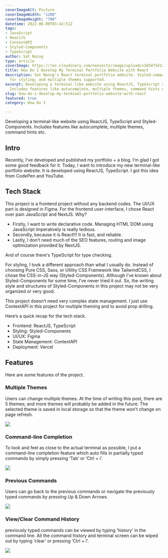 ```yaml
---
coverImageAlt: Picture
coverImageWidth: "1200"
coverImageHeight: "700"
datetime: 2022-06-09T03:42:51Z
tags:
- JavaScript
- ReactJS
- ContextAPI
- Styled-Components
- TypeScript
author: Sat Naing
type: article
coverImage: https://res.cloudinary.com/noezectz/image/upload/v1654754125/SatNaing/terminal-screenshot_gu3kkc.png
title: How Do I Develop My Terminal Portfolio Website with React
description: Sat Naing's React terminal portfolio website. Styled-components is used
  for styling; and multiple themes supported.
excerpt: Developing a terminal-like website using ReactJS, TypeScript and Styled-Components.
  Includes features like autocomplete, multiple themes, command hints etc.
slug: how-do-i-develop-my-terminal-portfolio-website-with-react
featured: true
category: How Do I

---
```

Developing a terminal-like website using ReactJS, TypeScript and Styled-Components. Includes features like autocomplete, multiple themes, command hints etc.

## Intro

Recently, I've developed and published my portfolio + a blog. I’m glad I got some good feedback for it. Today, I want to introduce my new terminal-like portfolio website. It is developed using ReactJS, TypeScript. I got this idea from CodePen and YouTube.

## Tech Stack

This project is a frontend project without any backend codes. The UI/UX part is designed in Figma. For the frontend user-interface, I chose React over pain JavaScript and NextJS. Why?

* Firstly, I want to write declarative code. Managing HTML DOM using JavaScript imperatively is really tedious.
* Secondly, because it is React!!! It is fast, and reliable.
* Lastly, I don’t need much of the SEO features, routing and image optimization provided by NextJS.

And of course there's TypeScript for type checking.

For styling, I took a different approach than what I usually do. Instead of choosing Pure CSS, Sass, or Utility CSS Framework like TailwindCSS, I chose the CSS-in-JS way (Styled-Components). Although I’ve known about Styled-Components for some time, I’ve never tried it out. So, the writing style and structures of Styled-Components in this project may not be very organized or very good.

This project doesn’t need very complex state management. I just use ContextAPI in this project for multiple theming and to avoid prop drilling.

Here’s a quick recap for the tech stack.

* Frontend: ReactJS, TypeScript
* Styling: Styled-Components
* UI/UX: Figma
* State Management: ContextAPI
* Deployment: Vercel

## Features

Here are some features of the project.

### Multiple Themes

Users can change multiple themes. At the time of writing this post, there are 5 themes; and more themes will probably be added in the future. The selected theme is saved in local storage so that the theme won’t change on page refresh.

![](https://i.ibb.co/fSTCnWB/terminal-portfolio-multiple-themes.gif)

### Command-line Completion

To look and feel as close to the actual terminal as possible, I put a command-line completion feature which auto fills in partially typed commands by simply pressing ‘Tab’ or ‘Ctrl + i’.

![](https://i.ibb.co/CQTGGLF/terminal-autocomplete.gif)

### Previous Commands

Users can go back to the previous commands or navigate the previously typed commands by pressing Up & Down Arrows.

![](https://i.ibb.co/vD1pSRv/terminal-up-down.gif)

### View/Clear Command History

previously typed commands can be viewed by typing ‘history’ in the command line. All the command history and terminal screen can be wiped out by typing ‘clear’ or pressing ‘Ctrl + l’.

![](https://i.ibb.co/SJBy8Rr/terminal-clear.gif)
